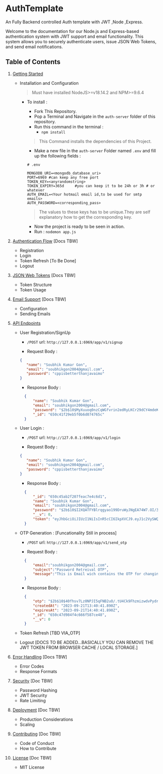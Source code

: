 # AuthTemplate
An Fully Backend controlled Auth template with JWT ,Node ,Express.





Welcome to the documentation for our Node.js and Express-based authentication system with JWT support and email functionality. This system allows you to securely authenticate users, issue JSON Web Tokens, and send email notifications.




## Table of Contents
1. [Getting Started]()
    - Installation and Configuration
        > Must have installed NodeJS>=v18.14.2 and NPM>=9.6.4
        - To install :
            - Fork This Repository.
            - Pop a Terminal and Navigate in the `auth-server` folder of this repository.
            - Run this command in the terminal :
                - `npm install`
            > This Command installs the dependencies of this Project.
            - Make a new file in the `auth-server` Folder named `.env` and fill up the following fields :
            ```
            # .env
            
            MONGODB_URI=<mongodb_database_uri>
            PORT=6969 #can keep any free port
            TOKEN_KEY=<anyrandomstring>
            TOKEN_EXPIRY=365d     #you can keep it to be 24h or 3h # or whatever
            AUTH_EMAIL=<Your hotmail email id,to be used for smtp emails>
            AUTH_PASSWORD=<corresponding_pass>
            ```
            > The values to these keys has to be unique.They are self explanatory how to get the corresponding key.

            - Now the project is ready to be seen in action.
            - Run :
                `nodemon app.js`

2. [Authentication Flow]() [Docs TBW]
    - Registration
    - Login
    - Token Refresh [To Be Done]
    - Logout
3. [JSON Web Tokens]() [Docs TBW]
    - Token Structure
    - Token Usage
4. [Email Support]() [Docs TBW]
    - Configuration
    - Sending Emails
5. [API Endpoints]() 
    - User Registration/SignUp
       - `/POST` url: `http://127.0.0.1:6969/app/v1/signup`
      
       - Request Body :
      ```json
      {
         "name": "Soubhik Kumar Gon",
         "email": "soubhikgon2004@gmail.com",
         "password": "cppisbetterthanjavaimo"
      }
      ```
      - Response Body :
      ```json
        {
            "name": "Soubhik Kumar Gon",
            "email": "soubhikgon2004@gmail.com",
            "password": "$2b$10$MyXuuoq0nzCqWGfvrin2edRyLKCr29dCY4mdeKZ4v9qqcYenPBzS",
            "_id": "650c41f29eb5f0b6d074765c"
        }   
      ```

    - User Login :
       - `/POST` url: `http://127.0.0.1:6969/app/v1/login`
      
       - Request Body :
      ```json
      {
         "name": "Soubhik Kumar Gon",
         "email": "soubhikgon2004@gmail.com",
         "password": "cppisbetterthanjavaimo"
      }
      ```
      - Response Body :
      ```json
        {
            "_id": "650c45ab2f207feac7e4c6d1",
            "name": "Soubhik Kumar Gon",
            "email": "soubhikgon2004@gmail.com",
            "password": "$2b$10$I2XQATFYBlrqgyao199DruWyJNgEA74W7.OI/341m..bDoe.t77mS",
            "__v": 0,
            "token": "eyJhbGciOiJIUzI1NiIsInR5cCI6IkpXVCJ9.eyJ1c2VySWQiOiI2NTBjNDVhYjJmMjA3ZmVhYzdlNGM2ZDEiLCJlbWFpbCI6InNvdWJoaWtnb24yMDA0QGdtYWlsLmNvbSIsImlhdCI6MTY5NTMwMzExMiwiZXhwIjoxNzI2ODM5MTEyfQ.WK4QGHMtcVA3vivc49v97r-D5qjWvedkNAfeuHHtq7Y"
        } 
      ```
    - OTP Generation : [Funcationality Still in process]
       - `/POST` url: `http://127.0.0.1:6969/app/v1/send_otp`
      
       - Request Body :
      ```json
        {
            "email":"soubhikgon2004@gmail.com",
            "subject":"Password Retreival OTP",
            "message":"This is Email wich contains the OTP for changing the password as per your request."
        }
      ```
      - Response Body :
      ```json
        {
            "otp": "$2b$10$40fhsv7Lz0NPJI5qFNB2uO/.tU4Ck9FhzmizwdvPydrtuzmvT6PuO",
            "createdAt": "2023-09-21T13:40:41.890Z",
            "expiresAt": "2023-09-21T14:40:41.890Z",
            "_id": "650c47d984f4c666f587ce48",
            "__v": 0
        }
      ```     
    - Token Refresh [TBD VIA_OTP]
    - Logout [DOCS TO BE ADDED...BASICALLY YOU CAN REMOVE THE JWT TOKEN FROM BROWSER CACHE / LOCAL STORAGE.]
6. [Error Handling]() [Docs TBW]
    - Error Codes
    - Response Formats 
7. [Security]() [Doc TBW]
    - Password Hashing
    - JWT Security
    - Rate Limiting
8. [Deployment]() [Doc TBW]
    - Production Considerations
    - Scaling
9. [Contributing]() [Doc TBW]
    - Code of Conduct
    - How to Contribute
10. [License]() [Doc TBW]
    - MIT License